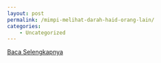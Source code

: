 ```yaml
---
layout: post
permalink: /mimpi-melihat-darah-haid-orang-lain/
categories:
    - Uncategorized
---
```


[Baca Selengkapnya](/08)